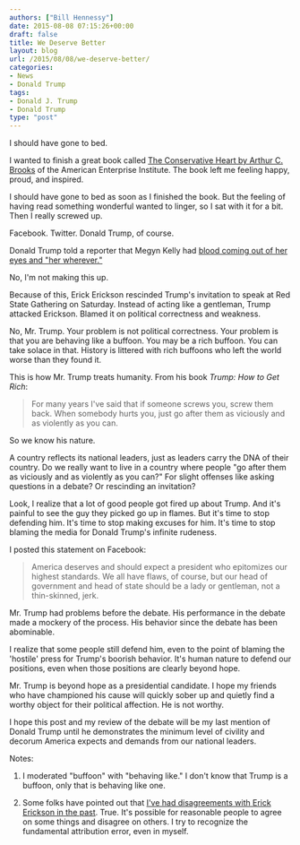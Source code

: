 ```yaml
---
authors: ["Bill Hennessy"]
date: 2015-08-08 07:15:26+00:00
draft: false
title: We Deserve Better
layout: blog
url: /2015/08/08/we-deserve-better/
categories:
- News
- Donald Trump
tags:
- Donald J. Trump
- Donald Trump
type: "post"
---
```


I should have gone to bed.

I wanted to finish a great book called [The Conservative Heart by Arthur C. Brooks](https://amzn.to/1T3s1Vn) of the American Enterprise Institute. The book left me feeling happy, proud, and inspired.

I should have gone to bed as soon as I finished the book. But the feeling of having read something wonderful wanted to linger, so I sat with it for a bit. Then I really screwed up.

Facebook. Twitter. Donald Trump, of course.

Donald Trump told a reporter that Megyn Kelly had [blood coming out of her eyes and "her wherever."](https://www.businessinsider.com/trump-on-megyn-kelly-there-was-blood-coming-out-of-her-eyes-blood-coming-out-of-her-wherever-2015-8)

No, I'm not making this up.

Because of this, Erick Erickson rescinded Trump's invitation to speak at Red State Gathering on Saturday. Instead of acting like a gentleman, Trump attacked Erickson. Blamed it on political correctness and weakness.

No, Mr. Trump. Your problem is not political correctness. Your problem is that you are behaving like a buffoon. You may be a rich buffoon. You can take solace in that. History is littered with rich buffoons who left the world worse than they found it.

This is how Mr. Trump treats humanity. From his book _Trump: How to Get Rich_:



> For many years I've said that if someone screws you, screw them back. When somebody hurts you, just go after them as viciously and as violently as you can.



So we know his nature.

A country reflects its national leaders, just as leaders carry the DNA of their country. Do we really want to live in a country where people "go after them as viciously and as violently as you can?" For slight offenses like asking questions in a debate? Or rescinding an invitation?

Look, I realize that a lot of good people got fired up about Trump. And it's painful to see the guy they picked go up in flames. But it's time to stop defending him. It's time to stop making excuses for him. It's time to stop blaming the media for Donald Trump's infinite rudeness.

I posted this statement on Facebook:






> America deserves and should expect a president who epitomizes our highest standards. We all have flaws, of course, but our head of government and head of state should be a lady or gentleman, not a thin-skinned, jerk.

Mr. Trump had problems before the debate. His performance in the debate made a mockery of the process. His behavior since the debate has been abominable.

I realize that some people still defend him, even to the point of blaming the 'hostile' press for Trump's boorish behavior. It's human nature to defend our positions, even when those positions are clearly beyond hope.

Mr. Trump is beyond hope as a presidential candidate. I hope my friends who have championed his cause will quickly sober up and quietly find a worthy object for their political affection. He is not worthy.


I hope this post and my review of the debate will be my last mention of Donald Trump until he demonstrates the minimum level of civility and decorum America expects and demands from our national leaders.







Notes:





1. I moderated "buffoon" with "behaving like." I don't know that Trump is a buffoon, only that is behaving like one.





2. Some folks have pointed out that [I've had disagreements with Erick Erickson in the past](https://hennessysview.com/2014/08/09/erick-erickson-reince-priebus/). True. It's possible for reasonable people to agree on some things and disagree on others. I try to recognize the fundamental attribution error, even in myself.
